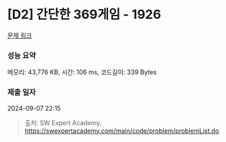# [D2] 간단한 369게임 - 1926 

[문제 링크](https://swexpertacademy.com/main/code/problem/problemDetail.do?contestProbId=AV5PTeo6AHUDFAUq) 

### 성능 요약

메모리: 43,776 KB, 시간: 106 ms, 코드길이: 339 Bytes

### 제출 일자

2024-09-07 22:15



> 출처: SW Expert Academy, https://swexpertacademy.com/main/code/problem/problemList.do